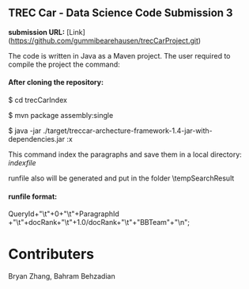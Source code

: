 ## TREC Car - Data Science Code Submission 3

**submission URL:** [Link] (https://github.com/gummibearehausen/trecCarProject.git)

The code is written in Java as a Maven project. The user required to compile the project the command:

#### After cloning the repository:

$ cd trecCarIndex

$ mvn package assembly:single

$ java -jar ./target/treccar-archecture-framework-1.4-jar-with-dependencies.jar  *<paragraph>* *<outlines>* *<qrels>* *<output>*:x


This command index the paragraphs and save them in a local directory:  *indexfile*

runfile also will be generated and put in the folder \tempSearchResult
#### runfile format:
QueryId+"\t"+0+"\t"+ParagraphId +"\t"+docRank+"\t"+1.0/docRank+"\t"+"BBTeam"+"\n";


# Contributers
Bryan Zhang, Bahram Behzadian
